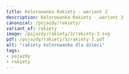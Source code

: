 ```yaml
---
title: Kolorowanka Rakiety - wariant 3
description: Kolorowanka Rakiety - wariant 3
canonical: /pojazdy/rakiety/
variant_of: rakiety
image: /pojazdy/rakiety/3/rakiety-3.svg
pdf: /pojazdy/rakiety/3/rakiety-3.pdf
alt: "rakiety kolorowanka dla dzieci"
tags:
- pojazdy
- rakiety
---
```

